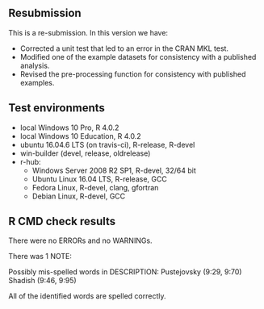 ## Resubmission

This is a re-submission. In this version we have:

* Corrected a unit test that led to an error in the CRAN MKL test.
* Modified one of the example datasets for consistency with a published analysis.
* Revised the pre-processing function for consistency with published examples.

## Test environments

* local Windows 10 Pro, R 4.0.2
* local Windows 10 Education, R 4.0.2
* ubuntu 16.04.6 LTS (on travis-ci), R-release, R-devel
* win-builder (devel, release, oldrelease)
* r-hub:
  * Windows Server 2008 R2 SP1, R-devel, 32/64 bit
  * Ubuntu Linux 16.04 LTS, R-release, GCC
  * Fedora Linux, R-devel, clang, gfortran
  * Debian Linux, R-devel, GCC

## R CMD check results

There were no ERRORs and no WARNINGs. 

There was 1 NOTE:

Possibly mis-spelled words in DESCRIPTION:
  Pustejovsky (9:29, 9:70)
  Shadish (9:46, 9:95)
  
  All of the identified words are spelled correctly. 
